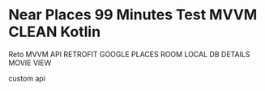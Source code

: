 # Near Places 99 Minutes Test MVVM CLEAN Kotlin


Reto MVVM API RETROFIT GOOGLE PLACES
ROOM LOCAL DB
DETAILS MOVIE VIEW

custom api
